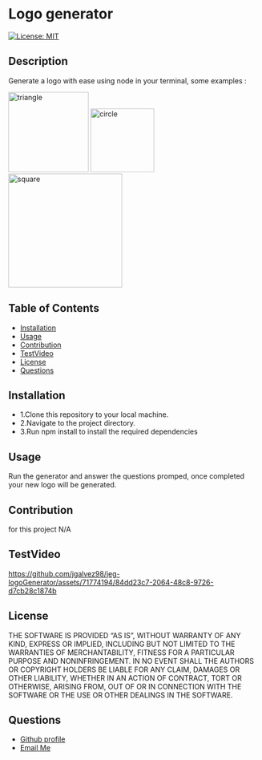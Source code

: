 # Logo generator
 
   [![License: MIT](https://img.shields.io/badge/License-MIT-yellow.svg)](https://opensource.org/licenses/MIT)

  ## Description
  
   Generate a logo with ease using node in your terminal, some examples :
   
<img width="160" alt="triangle" src="https://github.com/jgalvez98/jeg-logoGenerator/assets/71774194/d6b0891c-a1a5-4a0b-99e6-2838ba5bc9f4">

<img width="127" alt="circle" src="https://github.com/jgalvez98/jeg-logoGenerator/assets/71774194/7e2a2c0b-1d98-4aaf-b54d-e8623cffa47d">

<img width="227" alt="square" src="https://github.com/jgalvez98/jeg-logoGenerator/assets/71774194/c0f4eb34-fc73-4ec8-a1af-3db3d986735e">

  
  ## Table of Contents
  - [Installation](#installation)
  - [Usage](#usage)
  - [Contribution](#contribution)
  - [TestVideo](#testVideo)
  - [License](#license)
  - [Questions](#questions)
  
  ## Installation
  <ul>
<li>1.Clone this repository to your local machine.</li>
<li>2.Navigate to the project directory.</li>
<li>3.Run npm install to install the required dependencies</li>
</ul>

  ## Usage
  
  Run the generator and answer the questions promped, once completed your new logo will be generated.

  ## Contribution
  for this project N/A
  
  ## TestVideo


https://github.com/jgalvez98/jeg-logoGenerator/assets/71774194/84dd23c7-2064-48c8-9726-d7cb28c1874b



  
  ## License
  
   THE SOFTWARE IS PROVIDED “AS IS”, WITHOUT WARRANTY OF ANY KIND, EXPRESS OR IMPLIED, INCLUDING BUT NOT LIMITED TO THE WARRANTIES OF MERCHANTABILITY, FITNESS FOR A PARTICULAR PURPOSE AND NONINFRINGEMENT. IN NO EVENT SHALL THE AUTHORS OR COPYRIGHT HOLDERS BE LIABLE FOR ANY CLAIM, DAMAGES OR OTHER LIABILITY, WHETHER IN AN ACTION OF CONTRACT, TORT OR OTHERWISE, ARISING FROM, OUT OF OR IN CONNECTION WITH THE SOFTWARE OR THE USE OR OTHER DEALINGS IN THE SOFTWARE.

  ## Questions
  <ul>
      <li> <a href="https://github.com/jgalvez98>Github Profile"> Github profile </a>  </li>
      <li> <a href="mailto:jgalvez98@gmail.com"> Email Me </a>  </li>
  </ul>
